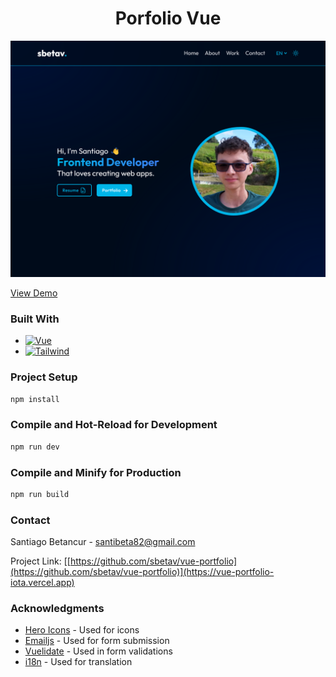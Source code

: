 <h1 align="center">Porfolio Vue</h1>

[![Portfolio Vue][product-screenshot]](https://vue-portfolio-iota.vercel.app)

<a align="center" href="https://vue-portfolio-iota.vercel.app" target="_blank">View Demo</a>

### Built With

- [![Vue][vue.js]][vue-url]
- [![Tailwind][tailwindcss]][tailwind-url]

### Project Setup

```sh
npm install
```

### Compile and Hot-Reload for Development

```sh
npm run dev
```

### Compile and Minify for Production

```sh
npm run build
```

### Contact

Santiago Betancur - santibeta82@gmail.com

Project Link: [[https://github.com/sbetav/vue-portfolio](https://github.com/sbetav/vue-portfolio)](https://vue-portfolio-iota.vercel.app)

### Acknowledgments

- [Hero Icons](https://heroicons.com/) - Used for icons
- [Emailjs](https://www.emailjs.com/) - Used for form submission
- [Vuelidate](https://vuelidate-next.netlify.app/) - Used in form validations
- [i18n](https://vue-i18n.intlify.dev/) - Used for translation

[product-screenshot]: src/assets/img/portfolio.webp
[vue.js]: https://img.shields.io/badge/Vue.js-35495E?style=for-the-badge&logo=vuedotjs&logoColor=4FC08D
[vue-url]: https://vuejs.org/
[tailwindcss]: https://img.shields.io/static/v1?style=for-the-badge&message=Tailwind+CSS&color=222222&logo=Tailwind+CSS&logoColor=06B6D4&label=
[tailwind-url]: https://tailwindcss.com/
